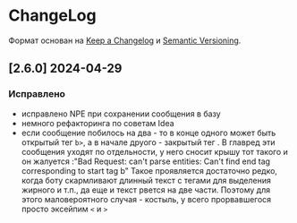 # ChangeLog

Формат основан на [Keep a Changelog](https://keepachangelog.com/ru/1.1.0/) и 
[Semantic Versioning](https://semver.org/spec/v2.0.0.html).

## [2.6.0] 2024-04-29
### Исправлено
- исправлено NPE при сохранении сообщения в базу
- немного рефакторинга по советам Idea
- если сообщение побилось на два - то в конце одного может быть открытый тег `b>`, а в начале друого - закрытый тег </b>. В главред эти сообщения уходят по отдельности, у него сносит крышу тот такого и он жалуется :"Bad Request: can't parse entities: Can't find end tag corresponding to start tag b"
Такое проявляется достаточно редко, когда боту скармливают длинный текст с тегами для выделения жирного и т.п., да еще и текст рвется на две части. Поэтому для этого маловероятного случая - костыль, у всего прорвавшегося просто эксейпим `<` и `>` 
